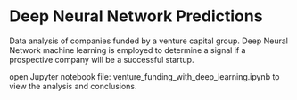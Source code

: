 # Deep Neural Network Predictions

Data analysis of companies funded by a venture capital group. Deep Neural Network machine learning is employed to determine a signal if a prospective company will be a successful startup.

open Jupyter notebook file: venture_funding_with_deep_learning.ipynb to view the analysis and conclusions.
